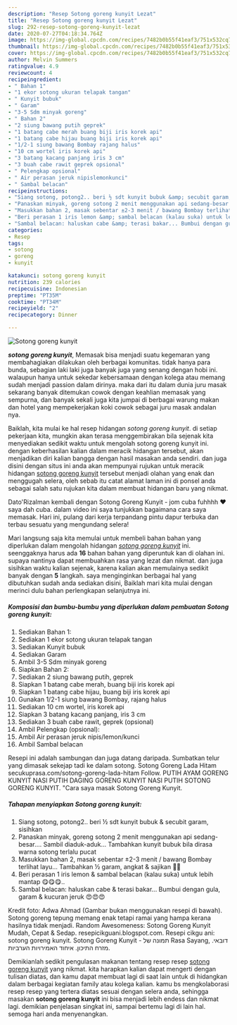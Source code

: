 ```yaml
---
description: "Resep Sotong goreng kunyit Lezat"
title: "Resep Sotong goreng kunyit Lezat"
slug: 292-resep-sotong-goreng-kunyit-lezat
date: 2020-07-27T04:18:34.764Z
image: https://img-global.cpcdn.com/recipes/7482b0b55f41eaf3/751x532cq70/sotong-goreng-kunyit-foto-resep-utama.jpg
thumbnail: https://img-global.cpcdn.com/recipes/7482b0b55f41eaf3/751x532cq70/sotong-goreng-kunyit-foto-resep-utama.jpg
cover: https://img-global.cpcdn.com/recipes/7482b0b55f41eaf3/751x532cq70/sotong-goreng-kunyit-foto-resep-utama.jpg
author: Melvin Summers
ratingvalue: 4.9
reviewcount: 4
recipeingredient:
- " Bahan 1"
- "1 ekor sotong ukuran telapak tangan"
- " Kunyit bubuk"
- " Garam"
- "3-5 Sdm minyak goreng"
- " Bahan 2"
- "2 siung bawang putih geprek"
- "1 batang cabe merah buang biji iris korek api"
- "1 batang cabe hijau buang biji iris korek api"
- "1/2-1 siung bawang Bombay rajang halus"
- "10 cm wortel iris korek api"
- "3 batang kacang panjang iris 3 cm"
- "3 buah cabe rawit geprek opsional"
- " Pelengkap opsional"
- " Air perasan jeruk nipislemonkunci"
- " Sambal belacan"
recipeinstructions:
- "Siang sotong, potong2.. beri ½ sdt kunyit bubuk &amp; secubit garam, sisihkan"
- "Panaskan minyak, goreng sotong 2 menit menggunakan api sedang-besar.... Sambil diaduk-aduk... Tambahkan kunyit bubuk bila dirasa warna sotong terlalu pucat"
- "Masukkan bahan 2, masak sebentar ±2-3 menit / bawang Bombay terlihat layu... Tambahkan ½ garam, angkat &amp; sajikan 🥰🥰"
- "Beri perasan 1 iris lemon &amp; sambal belacan (kalau suka) untuk lebih mantap 😋😋😋.."
- "Sambal belacan: haluskan cabe &amp; terasi bakar... Bumbui dengan gula, garam &amp; kucuran jeruk 😍😍😍"
categories:
- Resep
tags:
- sotong
- goreng
- kunyit

katakunci: sotong goreng kunyit 
nutrition: 239 calories
recipecuisine: Indonesian
preptime: "PT35M"
cooktime: "PT34M"
recipeyield: "2"
recipecategory: Dinner

---
```



![Sotong goreng kunyit](https://img-global.cpcdn.com/recipes/7482b0b55f41eaf3/751x532cq70/sotong-goreng-kunyit-foto-resep-utama.jpg)

<b><i>sotong goreng kunyit</i></b>, Memasak bisa menjadi suatu kegemaran yang membahagiakan dilakukan oleh berbagai komunitas. tidak hanya para bunda, sebagian laki laki juga banyak juga yang senang dengan hobi ini. walaupun hanya untuk sekedar kebersamaan dengan kolega atau memang sudah menjadi passion dalam dirinya. maka dari itu dalam dunia juru masak sekarang banyak ditemukan cowok dengan keahlian memasak yang sempurna, dan banyak sekali juga kita jumpai di berbagai warung makan dan hotel yang mempekerjakan koki cowok sebagai juru masak andalan nya.

Baiklah, kita mulai ke hal resep hidangan <i>sotong goreng kunyit</i>. di setiap pekerjaan kita, mungkin akan terasa menggembirakan bila sejenak kita menyediakan sedikit waktu untuk mengolah sotong goreng kunyit ini. dengan keberhasilan kalian dalam meracik hidangan tersebut, akan menjadikan diri kalian bangga dengan hasil masakan anda sendiri. dan juga disini dengan situs ini anda akan mempunyai rujukan untuk meracik hidangan <u>sotong goreng kunyit</u> tersebut menjadi olahan yang enak dan menggugah selera, oleh sebab itu catat alamat laman ini di ponsel anda sebagai salah satu rujukan kita dalam membuat hidangan baru yang nikmat.

Dato&#39;Rizalman kembali dengan Sotong Goreng Kunyit - jom cuba fuhhhh ♥️ saya dah cuba. dalam video ini saya tunjukkan bagaimana cara saya memasak. Hari ini, pulang dari kerja terpandang pintu dapur terbuka dan terbau sesuatu yang mengundang selera!


Mari langsung saja kita memulai untuk membeli bahan bahan yang diperlukan dalam mengolah hidangan <u><i>sotong goreng kunyit</i></u> ini. seenggaknya harus ada <b>16</b> bahan bahan yang diperuntuk kan di olahan ini. supaya nantinya dapat membuahkan rasa yang lezat dan nikmat. dan juga sisihkan waktu kalian sejenak, karena kalian akan memulainya sedikit banyak dengan <b>5</b> langkah. saya menginginkan berbagai hal yang dibutuhkan sudah anda sediakan disini, Baiklah mari kita mulai dengan merinci dulu bahan perlengkapan selanjutnya ini.

<!--inarticleads1-->

##### Komposisi dan bumbu-bumbu yang diperlukan dalam pembuatan Sotong goreng kunyit:

1. Sediakan  Bahan 1:
1. Sediakan 1 ekor sotong ukuran telapak tangan
1. Sediakan  Kunyit bubuk
1. Sediakan  Garam
1. Ambil 3-5 Sdm minyak goreng
1. Siapkan  Bahan 2:
1. Sediakan 2 siung bawang putih, geprek
1. Siapkan 1 batang cabe merah, buang biji iris korek api
1. Siapkan 1 batang cabe hijau, buang biji iris korek api
1. Gunakan 1/2-1 siung bawang Bombay, rajang halus
1. Sediakan 10 cm wortel, iris korek api
1. Siapkan 3 batang kacang panjang, iris 3 cm
1. Sediakan 3 buah cabe rawit, geprek (opsional)
1. Ambil  Pelengkap (opsional):
1. Ambil  Air perasan jeruk nipis/lemon/kunci
1. Ambil  Sambal belacan


Resepi ini adalah sambungan dan juga datang daripada. Sumbatkan telur yang dimasak sekejap tadi ke dalam sotong. Sotong Goreng Lada Hitam secukuprasa.com/sotong-goreng-lada-hitam Follow. PUTIH AYAM GORENG KUNYIT NASI PUTIH DAGING GORENG KUNYIT NASI PUTIH SOTONG GORENG KUNYIT. &#34;Cara saya masak Sotong Goreng Kunyit. 

<!--inarticleads2-->

##### Tahapan menyiapkan Sotong goreng kunyit:

1. Siang sotong, potong2.. beri ½ sdt kunyit bubuk &amp; secubit garam, sisihkan
1. Panaskan minyak, goreng sotong 2 menit menggunakan api sedang-besar.... Sambil diaduk-aduk... Tambahkan kunyit bubuk bila dirasa warna sotong terlalu pucat
1. Masukkan bahan 2, masak sebentar ±2-3 menit / bawang Bombay terlihat layu... Tambahkan ½ garam, angkat &amp; sajikan 🥰🥰
1. Beri perasan 1 iris lemon &amp; sambal belacan (kalau suka) untuk lebih mantap 😋😋😋..
1. Sambal belacan: haluskan cabe &amp; terasi bakar... Bumbui dengan gula, garam &amp; kucuran jeruk 😍😍😍


Kredit foto: Adwa Ahmad (Gambar bukan menggunakan resepi di bawah). Sotong goreng tepung memang enak tetapi ramai yang hampa kerana hasilnya tidak menjadi. Random Awesomeness: Sotong Goreng Kunyit Mudah, Cepat &amp; Sedap. resepicikguani.blogspot.com. Resepi cikgu ani: sotong goreng kunyit. Sotong Goreng Kunyit - תמונה של ‪Rasa Sayang‬, דובאי. מזרח התיכון. איחוד האמירויות הערביות. 

Demikianlah sedikit pengulasan makanan tentang resep resep <u>sotong goreng kunyit</u> yang nikmat. kita harapkan kalian dapat mengerti dengan tulisan diatas, dan kamu dapat membuat lagi di saat lain untuk di hidangkan dalam berbagai kegiatan family atau kolega kalian. kamu bs mengkolaborasi resep resep yang tertera diatas sesuai dengan selera anda, sehingga masakan <b>sotong goreng kunyit</b> ini bisa menjadi lebih endess dan nikmat lagi. demikian penjelasan singkat ini, sampai bertemu lagi di lain hal. semoga hari anda menyenangkan.
